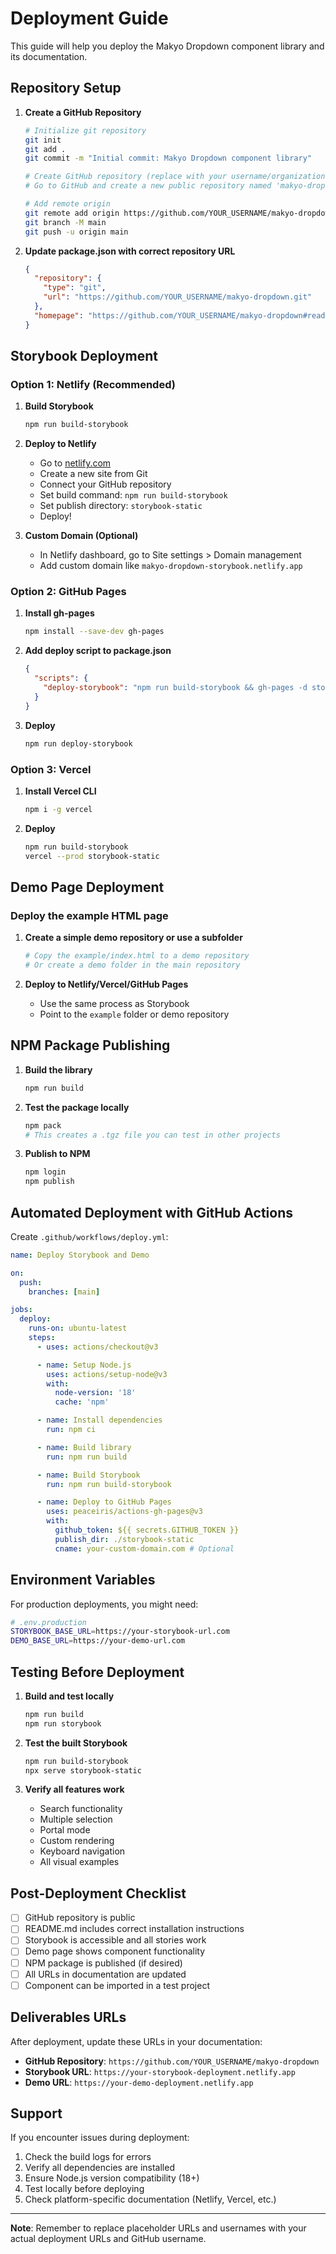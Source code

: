 # Deployment Guide

This guide will help you deploy the Makyo Dropdown component library and its documentation.

## Repository Setup

1. **Create a GitHub Repository**

   ```bash
   # Initialize git repository
   git init
   git add .
   git commit -m "Initial commit: Makyo Dropdown component library"

   # Create GitHub repository (replace with your username/organization)
   # Go to GitHub and create a new public repository named 'makyo-dropdown'

   # Add remote origin
   git remote add origin https://github.com/YOUR_USERNAME/makyo-dropdown.git
   git branch -M main
   git push -u origin main
   ```

2. **Update package.json with correct repository URL**
   ```json
   {
     "repository": {
       "type": "git",
       "url": "https://github.com/YOUR_USERNAME/makyo-dropdown.git"
     },
     "homepage": "https://github.com/YOUR_USERNAME/makyo-dropdown#readme"
   }
   ```

## Storybook Deployment

### Option 1: Netlify (Recommended)

1. **Build Storybook**

   ```bash
   npm run build-storybook
   ```

2. **Deploy to Netlify**

   - Go to [netlify.com](https://netlify.com)
   - Create a new site from Git
   - Connect your GitHub repository
   - Set build command: `npm run build-storybook`
   - Set publish directory: `storybook-static`
   - Deploy!

3. **Custom Domain (Optional)**
   - In Netlify dashboard, go to Site settings > Domain management
   - Add custom domain like `makyo-dropdown-storybook.netlify.app`

### Option 2: GitHub Pages

1. **Install gh-pages**

   ```bash
   npm install --save-dev gh-pages
   ```

2. **Add deploy script to package.json**

   ```json
   {
     "scripts": {
       "deploy-storybook": "npm run build-storybook && gh-pages -d storybook-static"
     }
   }
   ```

3. **Deploy**
   ```bash
   npm run deploy-storybook
   ```

### Option 3: Vercel

1. **Install Vercel CLI**

   ```bash
   npm i -g vercel
   ```

2. **Deploy**
   ```bash
   npm run build-storybook
   vercel --prod storybook-static
   ```

## Demo Page Deployment

### Deploy the example HTML page

1. **Create a simple demo repository or use a subfolder**

   ```bash
   # Copy the example/index.html to a demo repository
   # Or create a demo folder in the main repository
   ```

2. **Deploy to Netlify/Vercel/GitHub Pages**
   - Use the same process as Storybook
   - Point to the `example` folder or demo repository

## NPM Package Publishing

1. **Build the library**

   ```bash
   npm run build
   ```

2. **Test the package locally**

   ```bash
   npm pack
   # This creates a .tgz file you can test in other projects
   ```

3. **Publish to NPM**
   ```bash
   npm login
   npm publish
   ```

## Automated Deployment with GitHub Actions

Create `.github/workflows/deploy.yml`:

```yaml
name: Deploy Storybook and Demo

on:
  push:
    branches: [main]

jobs:
  deploy:
    runs-on: ubuntu-latest
    steps:
      - uses: actions/checkout@v3

      - name: Setup Node.js
        uses: actions/setup-node@v3
        with:
          node-version: '18'
          cache: 'npm'

      - name: Install dependencies
        run: npm ci

      - name: Build library
        run: npm run build

      - name: Build Storybook
        run: npm run build-storybook

      - name: Deploy to GitHub Pages
        uses: peaceiris/actions-gh-pages@v3
        with:
          github_token: ${{ secrets.GITHUB_TOKEN }}
          publish_dir: ./storybook-static
          cname: your-custom-domain.com # Optional
```

## Environment Variables

For production deployments, you might need:

```bash
# .env.production
STORYBOOK_BASE_URL=https://your-storybook-url.com
DEMO_BASE_URL=https://your-demo-url.com
```

## Testing Before Deployment

1. **Build and test locally**

   ```bash
   npm run build
   npm run storybook
   ```

2. **Test the built Storybook**

   ```bash
   npm run build-storybook
   npx serve storybook-static
   ```

3. **Verify all features work**
   - Search functionality
   - Multiple selection
   - Portal mode
   - Custom rendering
   - Keyboard navigation
   - All visual examples

## Post-Deployment Checklist

- [ ] GitHub repository is public
- [ ] README.md includes correct installation instructions
- [ ] Storybook is accessible and all stories work
- [ ] Demo page shows component functionality
- [ ] NPM package is published (if desired)
- [ ] All URLs in documentation are updated
- [ ] Component can be imported in a test project

## Deliverables URLs

After deployment, update these URLs in your documentation:

- **GitHub Repository**: `https://github.com/YOUR_USERNAME/makyo-dropdown`
- **Storybook URL**: `https://your-storybook-deployment.netlify.app`
- **Demo URL**: `https://your-demo-deployment.netlify.app`

## Support

If you encounter issues during deployment:

1. Check the build logs for errors
2. Verify all dependencies are installed
3. Ensure Node.js version compatibility (18+)
4. Test locally before deploying
5. Check platform-specific documentation (Netlify, Vercel, etc.)

---

**Note**: Remember to replace placeholder URLs and usernames with your actual deployment URLs and GitHub username.
